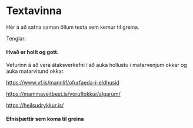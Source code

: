 # Textavinna

Hér á að safna saman öllum texta sem kemur til greina.

Tenglar: 

#### Hvað er hollt og gott.

Vefurinn á að vera átaksverkefni í að auka hollustu í matarvenjum okkar og auka matarvitund okkar.

https://www.vf.is/mannlif/ofurfaeda-i-eldhusid

https://mammaveitbest.is/voruflokkur/algarum/

https://heilsudrykkur.is/

#### Efnisþættir sem koma til greina